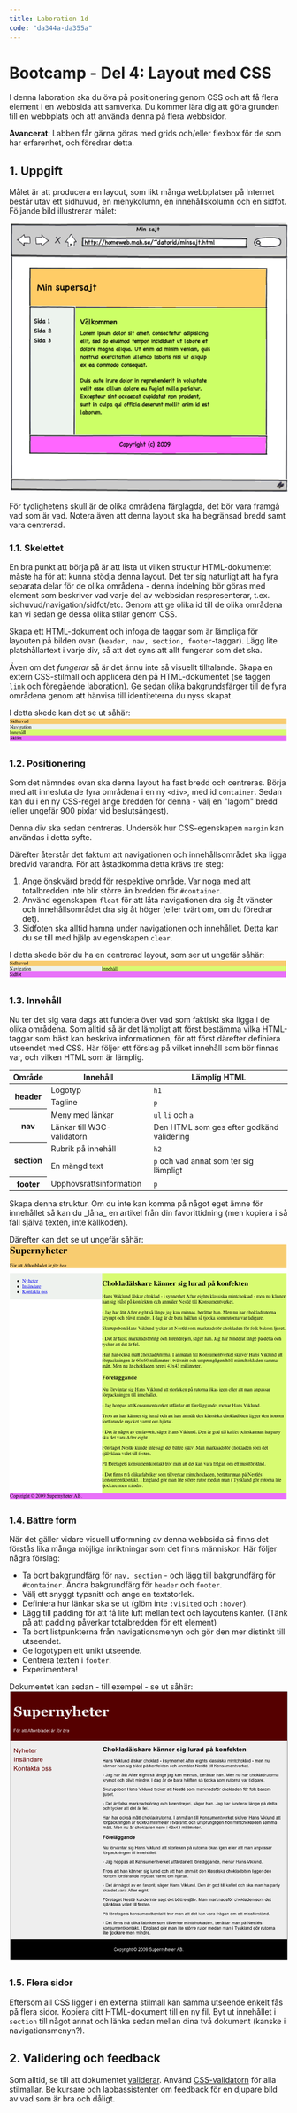 ```yaml
---
title: Laboration 1d
code: "da344a-da355a"
---
```


# Bootcamp - Del 4: Layout med CSS

I denna laboration ska du öva på positionering genom CSS och att få flera element i en webbsida att samverka. Du kommer lära dig att göra grunden till en webbplats och att använda denna på flera webbsidor.

**Avancerat**: Labben får gärna göras med grids och/eller flexbox för de som har erfarenhet, och föredrar detta.

## 1. Uppgift

Målet är att producera en layout, som likt många webbplatser på Internet består utav ett sidhuvud, en menykolumn, en innehållskolumn och en sidfot. Följande bild illustrerar målet:

![Centrerad webbsida med sidhuvud överst, menykolumn till vänster och innehållskolumn till höger](css2-layout.png)

För tydlighetens skull är de olika områdena färglagda, det bör vara framgå vad som är vad. Notera även att denna layout ska ha begränsad bredd samt vara centrerad.

### 1.1. Skelettet

En bra punkt att börja på är att lista ut vilken struktur HTML-dokumentet måste ha för att kunna stödja denna layout. Det ter sig naturligt att ha fyra separata delar för de olika områdena - denna indelning bör göras med element som beskriver vad varje del av webbsidan respresenterar, t.ex. sidhuvud/navigation/sidfot/etc. Genom att ge olika id till de olika områdena kan vi sedan ge dessa olika stilar genom CSS.

Skapa ett HTML-dokument och infoga de taggar som är lämpliga för layouten på bilden ovan (`header, nav, section, footer`-taggar). Lägg lite platshållartext i varje div, så att det syns att allt fungerar som det ska.

Även om det _fungerar_ så är det ännu inte så visuellt tilltalande. Skapa en extern CSS-stilmall och applicera den på HTML-dokumentet (se taggen `link` och föregående laboration). Ge sedan olika bakgrundsfärger till de fyra områdena genom att hänvisa till identiteterna du nyss skapat.

I detta skede kan det se ut såhär: ![Fyra horisontella, olikfärgade fält](css2-1.png)

### 1.2. Positionering

Som det nämndes ovan ska denna layout ha fast bredd och centreras. Börja med att innesluta de fyra områdena i en ny `<div>`, med id `container`. Sedan kan du i en ny CSS-regel ange bredden för denna - välj en "lagom" bredd (eller ungefär 900 pixlar vid beslutsångest).

Denna div ska sedan centreras. Undersök hur CSS-egenskapen `margin` kan användas i detta syfte.

Därefter återstår det faktum att navigationen och innehållsområdet ska ligga bredvid varandra. För att åstadkomma detta krävs tre steg:

1.  Ange önskvärd bredd för respektive område. Var noga med att totalbredden inte blir större än bredden för `#container`.
2.  Använd egenskapen `float` för att låta navigationen dra sig åt vänster och innehållsområdet dra sig åt höger (eller tvärt om, om du föredrar det).
3.  Sidfoten ska alltid hamna under navigationen och innehållet. Detta kan du se till med hjälp av egenskapen `clear`.

I detta skede bör du ha en centrerad layout, som ser ut ungefär såhär: ![Sidhuvud överst, menykolumn till vänster och innehållskolumn till höger](css2-2.png)

### 1.3. Innehåll

Nu ter det sig vara dags att fundera över vad som faktiskt ska ligga i de olika områdena. Som alltid så är det lämpligt att först bestämma vilka HTML-taggar som bäst kan beskriva informationen, för att först därefter definiera utseendet med CSS. Här följer ett förslag på vilket innehåll som bör finnas var, och vilken HTML som är lämplig.

<table>
    <thead>
        <tr>
            <th>Område</th>
            <th>Innehåll</th>
            <th>Lämplig HTML</th>
        </tr>
    </thead>
    <tbody>
        <tr>
            <th rowspan="2">header</th>
            <td>Logotyp</td>
            <td><code>h1</code>
            </td>
        </tr>
        <tr>
            <td>Tagline</td>
            <td><code>p</code>
            </td>
        </tr>
        <tr>
            <th rowspan="2">nav</th>
            <td>Meny med länkar</td>
            <td><code>ul</code>  <code>li</code> och <code>a</code>
            </td>
        </tr>
        <tr>
            <td>Länkar till W3C-validatorn</td>
            <td>Den HTML som ges efter godkänd validering</td>
        </tr>
        <tr>
            <th rowspan="2">section</th>
            <td>Rubrik på innehåll</td>
            <td><code>h2</code>
            </td>
        </tr>
        <tr>
            <td>En mängd text</td>
            <td><code>p</code> och vad annat som ter sig lämpligt</td>
        </tr>
        <tr>
            <th>footer</th>
            <td>Upphovsrättsinformation</td>
            <td><code>p</code>
            </td>
        </tr>
    </tbody>
</table>
Skapa denna struktur. Om du inte kan komma på något eget ämne för innehållet så kan du _låna_ en artikel från din favorittidning (men kopiera i så fall själva texten, inte källkoden).

Därefter kan det se ut ungefär såhär: ![](css2-3.png)

### 1.4. Bättre form

När det gäller vidare visuell utformning av denna webbsida så finns det förstås lika många möjliga inriktningar som det finns människor. Här följer några förslag:

*   Ta bort bakgrundfärg för `nav, section` - och lägg till bakgrundfärg för `#container`. Ändra bakgrundfärg för `header` och `footer`.
*   Välj ett snyggt typsnitt och ange en textstorlek.
*   Definiera hur länkar ska se ut (glöm inte `:visited` och `:hover`).
*   Lägg till padding för att få lite luft mellan text och layoutens kanter. (Tänk på att padding påverkar totalbredden för ett element)
*   Ta bort listpunkterna från navigationsmenyn och gör den mer distinkt till utseendet.
*   Ge logotypen ett unikt utseende.
*   Centrera texten i `footer`.
*   Experimentera!

Dokumentet kan sedan - till exempel - se ut såhär: ![](css2-4.png)

### 1.5. Flera sidor

Eftersom all CSS ligger i en externa stilmall kan samma utseende enkelt fås på flera sidor. Kopiera ditt HTML-dokument till en ny fil. Byt ut innehållet i `section` till något annat och länka sedan mellan dina två dokument (kanske i navigationsmenyn?).

## 2. Validering och feedback

Som alltid, se till att dokumentet [validerar](http://validator.w3.org/). Använd [CSS-validatorn](http://jigsaw.w3.org/css-validator/) för alla stilmallar. Be kursare och labbassistenter om feedback för en djupare bild av vad som är bra och dåligt.

